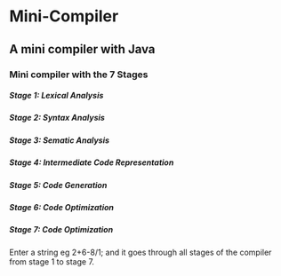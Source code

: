 # Mini-Compiler
## A mini compiler with Java

### Mini compiler with the 7 Stages
 ##### Stage 1: Lexical Analysis
 ##### Stage 2: Syntax Analysis
 ##### Stage 3: Sematic Analysis
 ##### Stage 4: Intermediate Code Representation
 ##### Stage 5: Code Generation
 ##### Stage 6: Code Optimization
 ##### Stage 7: Code Optimization
 
 
 Enter a string eg 2+6-8/1; and it goes through all stages of the compiler from stage 1 to stage 7.
